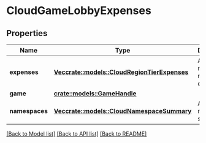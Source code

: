 # CloudGameLobbyExpenses

## Properties

Name | Type | Description | Notes
------------ | ------------- | ------------- | -------------
**expenses** | [**Vec<crate::models::CloudRegionTierExpenses>**](CloudRegionTierExpenses.md) | A list of multiple region tier expenses. | 
**game** | [**crate::models::GameHandle**](GameHandle.md) |  | 
**namespaces** | [**Vec<crate::models::CloudNamespaceSummary>**](CloudNamespaceSummary.md) | A list of namespace summaries. | 

[[Back to Model list]](../README.md#documentation-for-models) [[Back to API list]](../README.md#documentation-for-api-endpoints) [[Back to README]](../README.md)


